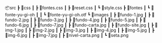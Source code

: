 📦src
 ┣ 📂css
 ┃ ┣ 📜fontes.css
 ┃ ┣ 📜reset.css
 ┃ ┗ 📜style.css
 ┣ 📂fontes
 ┃ ┗ 📂fonte-yu-gi-oh
 ┃ ┃ ┗ 📜fonte-yu-gi-oh.otf
 ┗ 📂images
 ┃ ┣ 📜fundo-1.jpg
 ┃ ┣ 📜fundo-2.jpg
 ┃ ┣ 📜fundo-3.jpg
 ┃ ┣ 📜fundo-4.jpg
 ┃ ┣ 📜fundo-5.jpg
 ┃ ┣ 📜fundo-6.jpg
 ┃ ┣ 📜fundo-7.jpg
 ┃ ┣ 📜fundo-carta.jpg
 ┃ ┣ 📜fundo-site.jpg
 ┃ ┣ 📜img-1.jpg
 ┃ ┣ 📜img-2.jpg
 ┃ ┣ 📜img-3.jpg
 ┃ ┣ 📜img-4.jpg
 ┃ ┣ 📜img-5.jpg
 ┃ ┣ 📜img-6.jpg
 ┃ ┣ 📜img-7.jpg
 ┃ ┣ 📜nivel-carta.png
 ┃ ┗ 📜seta.png
